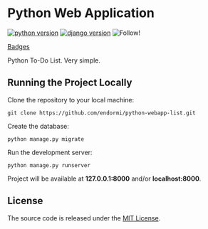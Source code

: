# Python Web Application

[![python version](https://img.shields.io/badge/python-3.7.1-brightgreen.svg?style=popout-square)](https://www.python.org/downloads/)
[![django version](https://img.shields.io/badge/django-2.1.3-brightgreen.svg?style=popout-square)](https://www.djangoproject.com/download/)
![Follow!](https://img.shields.io/github/followers/endormi.svg?label=Follow&style=social)

[Badges](https://shields.io/#/)

Python To-Do List. Very simple. 

## Running the Project Locally

Clone the repository to your local machine:

```
git clone https://github.com/endormi/python-webapp-list.git
```

Create the database:

```
python manage.py migrate
```

Run the development server:

```
python manage.py runserver
```

Project will be available at **127.0.0.1:8000** and/or **localhost:8000**.


## License

The source code is released under the [MIT License](https://github.com/endormi/python-webapp-list/blob/master/LICENSE).
